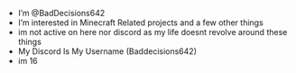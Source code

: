 - I’m @BadDecisions642
- I’m interested in Minecraft Related projects and a few other things
- im not active on here nor discord as my life doesnt revolve around these things
- My Discord Is My Username (Baddecisions642)
- im 16
